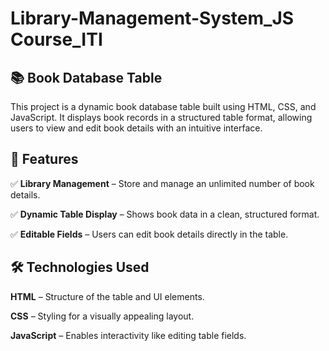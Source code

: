 # Library-Management-System_JS Course_ITI


## 📚 Book Database Table
This project is a dynamic book database table built using HTML, CSS, and JavaScript. It displays book records in a structured table format, allowing users to view and edit book details with an intuitive interface.


## 🚀 Features
✅ **Library Management** – Store and manage an unlimited number of book details.

✅ **Dynamic Table Display** – Shows book data in a clean, structured format.

✅ **Editable Fields** – Users can edit book details directly in the table.

## 🛠 Technologies Used
**HTML** – Structure of the table and UI elements.

**CSS** – Styling for a visually appealing layout.

**JavaScript** – Enables interactivity like editing table fields.
